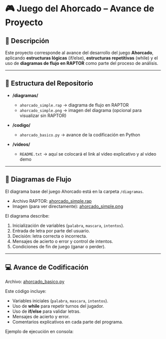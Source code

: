 # 🎮 Juego del Ahorcado – Avance de Proyecto

## 📌 Descripción
Este proyecto corresponde al avance del desarrollo del juego **Ahorcado**, aplicando **estructuras lógicas** (if/else), **estructuras repetitivas** (while) y el uso de **diagramas de flujo en RAPTOR** como parte del proceso de análisis.

---

## 📂 Estructura del Repositorio
- **/diagramas/**
  - `ahorcado_simple.rap` → diagrama de flujo en RAPTOR  
  - `ahorcado_simple.png` → imagen del diagrama (opcional para visualizar sin RAPTOR)  

- **/codigo/**
  - `ahorcado_basico.py` → avance de la codificación en Python  

- **/videos/**
  - `README.txt` → aquí se colocará el link al video explicativo y al video demo  

---

## 📝 Diagramas de Flujo
El diagrama base del juego Ahorcado está en la carpeta `/diagramas`.  
- Archivo RAPTOR: [ahorcado_simple.rap](diagramas/ahorcado_simple.rap)  
- Imagen (para ver directamente): [ahorcado_simple.png](diagramas/ahorcado_simple.png)  

El diagrama describe:
1. Inicialización de variables (`palabra`, `mascara`, `intentos`).  
2. Entrada de letra por parte del usuario.  
3. Decisión: letra correcta o incorrecta.  
4. Mensajes de acierto o error y control de intentos.  
5. Condiciones de fin de juego (ganar o perder).  

---

## 💻 Avance de Codificación
Archivo: [ahorcado_basico.py](codigo/ahorcado_basico.py)  

Este código incluye:
- Variables iniciales (`palabra`, `mascara`, `intentos`).  
- Uso de **while** para repetir turnos del jugador.  
- Uso de **if/else** para validar letras.  
- Mensajes de acierto y error.  
- Comentarios explicativos en cada parte del programa.  

Ejemplo de ejecución en consola:
